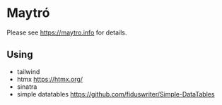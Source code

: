 # Maytró

Please see https://maytro.info for details.

## Using

- tailwind
- htmx https://htmx.org/
- sinatra
- simple datatables https://github.com/fiduswriter/Simple-DataTables

